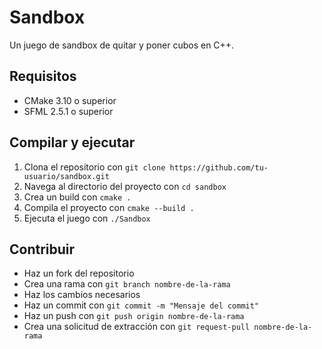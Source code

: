 # Sandbox

Un juego de sandbox de quitar y poner cubos en C++.

## Requisitos

* CMake 3.10 o superior
* SFML 2.5.1 o superior

## Compilar y ejecutar

1. Clona el repositorio con `git clone https://github.com/tu-usuario/sandbox.git`
2. Navega al directorio del proyecto con `cd sandbox`
3. Crea un build con `cmake .`
4. Compila el proyecto con `cmake --build .`
5. Ejecuta el juego con `./Sandbox`

## Contribuir

* Haz un fork del repositorio
* Crea una rama con `git branch nombre-de-la-rama`
* Haz los cambios necesarios
* Haz un commit con `git commit -m "Mensaje del commit"`
* Haz un push con `git push origin nombre-de-la-rama`
* Crea una solicitud de extracción con `git request-pull nombre-de-la-rama`